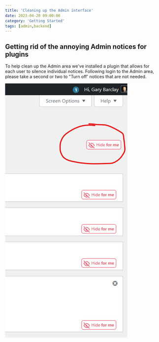 ```yaml
---
title: 'Cleaning up the Admin interface'
date: 2023-04-20 09:00:00
category: 'Getting Started'
tags: [admin,backend]
---
```



## Getting rid of the annoying Admin notices for plugins

To help clean up the Admin area we've installed a plugin that allows for each user to silence individual notices.
Following login to the Admin area, please take a second or two to "Turn off' notices that are not needed.

![Snip of Hide me tool](/assets/img/Screenshot_2023-03-16_151001.png)

